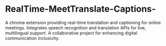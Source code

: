 # RealTime-MeetTranslate-Captions-
A chrome extension providing real-time translation and captioning for online meetings. Integrates speech recognition and translation APIs for live, multilingual support. A collaborative project for enhancing digital communication inclusivity.
